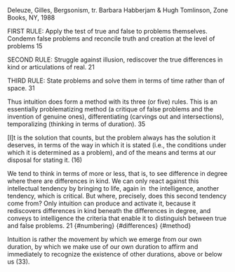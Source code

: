 ﻿Deleuze, Gilles, Bergsonism, tr. Barbara Habberjam & Hugh Tomlinson, Zone Books, NY, 1988

FIRST RULE: Apply the test of true and false to problems themselves. Condemn false problems and reconcile truth and creation at the level of problems 15

SECOND RULE: Struggle against illusion, rediscover the true differences in kind or articulations of real. 21

THIRD RULE: State problems and solve them in terms of time rather than of space. 31

Thus intuition does form a method with its three (or five) rules. This is an essentially problematizing method (a critique of false problems and the invention of genuine ones), differentiating (carvings out and intersections), temporalizing (thinking in terms of duration). 35

[I]t is the solution that counts, but the problem always has the solution it deserves, in terms of the way in which it is stated (i.e., the conditions under which it is determined as a problem), and of the means and terms at our disposal for stating it. (16)

We tend to think in terms of more or less, that is, to see difference in degree where there are differences in kind. We can only react against this intellectual tendency by bringing to life, again in  the intelligence, another tendency, which is critical. But where, precisely, does this second tendency come from? Only intuition can produce and activate it, because it rediscovers differences in kind beneath the differences in degree, and conveys to intelligence the criteria that enable it to distinguish between true and false problems. 21 {#numbering} {#differences} {#method}

Intuition is rather the movement by which we emerge from our own duration, by which we make use of our own duration to affirm and immediately to recognize the existence of other durations, above or below us (33).
